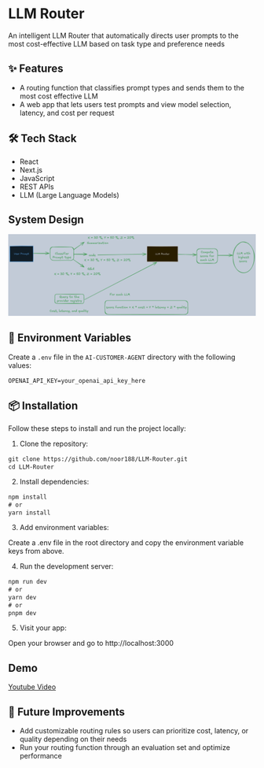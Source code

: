 # LLM Router 

An intelligent LLM Router that automatically directs user prompts to the most cost-effective LLM based on task type and preference needs

## ✨ Features

- A routing function that classifies prompt types and sends them to the most cost effective LLM
- A web app that lets users test prompts and view model selection, latency, and cost per request

## 🛠️ Tech Stack

- React  
- Next.js  
- JavaScript  
- REST APIs  
- LLM (Large Language Models)

## System Design
<img src="https://github.com/noor188/LLM-Router/blob/main/img/System_Design.png">

## 🔐 Environment Variables

Create a `.env` file in the `AI-CUSTOMER-AGENT` directory with the following values:

```env
OPENAI_API_KEY=your_openai_api_key_here
```
## 📦 Installation

Follow these steps to install and run the project locally:

1. Clone the repository:
   
```
git clone https://github.com/noor188/LLM-Router.git
cd LLM-Router
```

2. Install dependencies:
```
npm install
# or
yarn install
```

3. Add environment variables:

Create a .env file in the root directory and copy the environment variable keys from above.

4. Run the development server:

```
npm run dev
# or
yarn dev
# or
pnpm dev
```

5. Visit your app:

Open your browser and go to http://localhost:3000

## Demo
<a href="https://youtu.be/-NCpDcE0UYs"> Youtube Video</a>

## 🧠 Future Improvements
- Add customizable routing rules so users can prioritize cost, latency, or quality depending on their needs
- Run your routing function through an evaluation set and optimize performance



